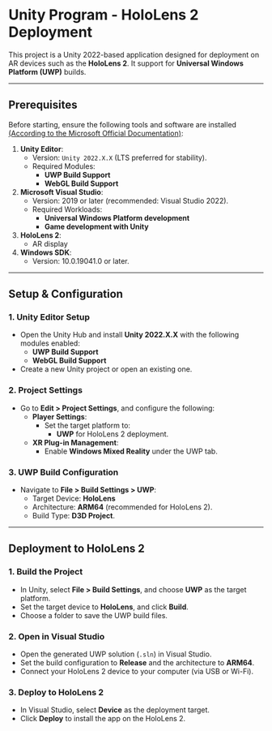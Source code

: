 # Unity Program - HoloLens 2 Deployment

This project is a Unity 2022-based application designed for deployment on AR devices such as the **HoloLens 2**. It support for **Universal Windows Platform (UWP)** builds.

---

## **Prerequisites**

Before starting, ensure the following tools and software are installed [(According to the Microsoft Official Documentation)](https://learn.microsoft.com/zh-cn/windows/mixed-reality/develop/unity/new-openxr-project-with-mrtk):

1. **Unity Editor**:
   - Version: `Unity 2022.X.X` (LTS preferred for stability).
   - Required Modules:
     - **UWP Build Support**
     - **WebGL Build Support**
2. **Microsoft Visual Studio**:
   - Version: 2019 or later (recommended: Visual Studio 2022).
   - Required Workloads:
     - **Universal Windows Platform development**
     - **Game development with Unity**
3. **HoloLens 2**:
   - AR display
4. **Windows SDK**:
   - Version: 10.0.19041.0 or later.

---

## **Setup & Configuration**

### 1. **Unity Editor Setup**
- Open the Unity Hub and install **Unity 2022.X.X** with the following modules enabled:
  - **UWP Build Support**
  - **WebGL Build Support**
- Create a new Unity project or open an existing one.

### 2. **Project Settings**
- Go to **Edit > Project Settings**, and configure the following:
  - **Player Settings**:
    - Set the target platform to:
      - **UWP** for HoloLens 2 deployment.
  - **XR Plug-in Management**:
    - Enable **Windows Mixed Reality** under the UWP tab.

### 3. **UWP Build Configuration**
- Navigate to **File > Build Settings > UWP**:
  - Target Device: **HoloLens**
  - Architecture: **ARM64** (recommended for HoloLens 2).
  - Build Type: **D3D Project**.

---

## **Deployment to HoloLens 2**

### 1. **Build the Project**
- In Unity, select **File > Build Settings**, and choose **UWP** as the target platform.
- Set the target device to **HoloLens**, and click **Build**.
- Choose a folder to save the UWP build files.

### 2. **Open in Visual Studio**
- Open the generated UWP solution (`.sln`) in Visual Studio.
- Set the build configuration to **Release** and the architecture to **ARM64**.
- Connect your HoloLens 2 device to your computer (via USB or Wi-Fi).

### 3. **Deploy to HoloLens 2**
- In Visual Studio, select **Device** as the deployment target.
- Click **Deploy** to install the app on the HoloLens 2.
